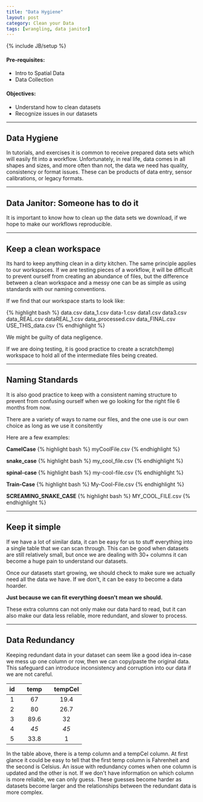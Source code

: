 ```yaml
---
title: "Data Hygiene"
layout: post
category: Clean your Data
tags: [wrangling, data janitor]
---
```


{% include JB/setup %}

#### Pre-requisites: 

- Intro to Spatial Data
- Data Collection

#### Objectives:

- Understand how to clean datasets
- Recognize issues in our datasets

----

## Data Hygiene

In tutorials, and exercises it is common to receive prepared data sets which will easily fit into a workflow. Unfortunately, in real life, data comes in all shapes and sizes, and more often than not, the data we need has quality, consistency or format issues. These can be products of data entry, sensor calibrations, or legacy formats. 

----

## Data Janitor: Someone has to do it

It is important to know how to clean up the data sets we download, if we hope to make our workflows reproducible.

----

## Keep a clean workspace

Its hard to keep anything clean in a dirty kitchen. The same principle applies to our workspaces. If we are testing pieces of a workflow, it will be difficult to prevent ourself from creating an abundance of files, but the difference between a clean workspace and a messy one can be as simple as using standards with our naming conventions. 

If we find that our workspace starts to look like:

{% highlight bash %}
data.csv
data_1.csv
data-1.csv
data1.csv
data3.csv
data_REAL.csv
dataREAL_1.csv
data_processed.csv
data_FINAL.csv
USE_THIS_data.csv
{% endhighlight %}

We might be guilty of data negligence. 

If we are doing testing, it is good practice to create a scratch(temp) workspace to hold all of the intermediate files being created.

----

## Naming Standards

It is also good practice to keep with a consistent naming structure to prevent from confusing ourself when we go looking for the right file 6 months from now.

There are a variety of ways to name our files, and the one use is our own choice as long as we use it consitently

Here are a few examples:

**CamelCase**
{% highlight bash %}
myCoolFile.csv
{% endhighlight %}

**snake_case**
{% highlight bash %}
my_cool_file.csv
{% endhighlight %}

**spinal-case**
{% highlight bash %}
my-cool-file.csv
{% endhighlight %}

**Train-Case**
{% highlight bash %}
My-Cool-File.csv
{% endhighlight %}

**SCREAMING_SNAKE_CASE**
{% highlight bash %}
MY_COOL_FILE.csv
{% endhighlight %}

---

## Keep it simple

If we have a lot of similar data, it can be easy for us to stuff everything into a single table that we can scan through. This can be good when datasets are still relatively small, but once we are dealing with 30+ columns it can become a huge pain to understand our datasets. 

Once our datasets start growing, we should check to make sure we actually need all the data we have. If we don't, it can be easy to become a data hoarder. 

**Just because we can fit everything doesn't mean we should.**

These extra columns can not only make our data hard to read, but it can also make our data less reliable, more redundant, and slower to process.

---

## Data Redundancy

Keeping redundant data in your dataset can seem like a good idea in-case we mess up one column or row, then we can copy/paste the original data. This safeguard can introduce inconsistency and corruption into our data if we are not careful.

| id || temp || tempCel |
|:---:|-|:-------:|-|:--------:|
| 1  || 67      || 19.4    |
| 2  || 80      || 26.7    |
| 3  || 89.6    || 32      |
| 4  || *45*      || *45*      |
| 5  || 33.8        || 1      |

In the table above, there is a temp column and a tempCel column. At first glance it could be easy to tell that the first temp column is Fahrenheit and the second is Celsius. An issue with redundancy comes when one column is updated and the other is not. If we don't have information on which column is more reliable, we can only guess. These guesses become harder as datasets become larger and the relationships between the redundant data is more complex.









